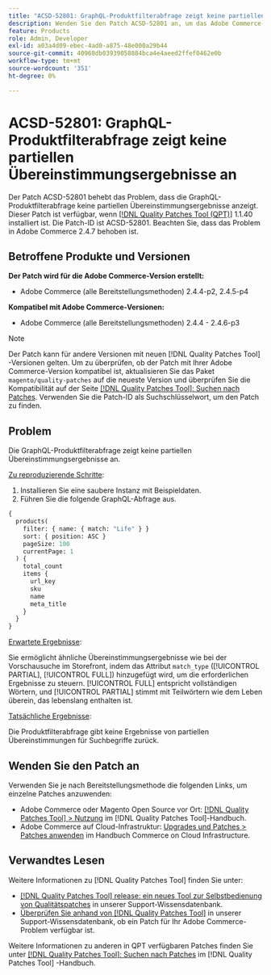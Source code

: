 ```yaml
---
title: "ACSD-52801: GraphQL-Produktfilterabfrage zeigt keine partiellen Übereinstimmungsergebnisse an"
description: Wenden Sie den Patch ACSD-52801 an, um das Adobe Commerce-Problem zu beheben, bei dem die GraphQL-Produktfilterabfrage keine partiellen Übereinstimmungsergebnisse anzeigt.
feature: Products
role: Admin, Developer
exl-id: a03a4d09-ebec-4ad0-a875-48e000a29b44
source-git-commit: 40968db03939058884bca4e4aeed2ffef0462e0b
workflow-type: tm+mt
source-wordcount: '351'
ht-degree: 0%

---
```


# ACSD-52801: GraphQL-Produktfilterabfrage zeigt keine partiellen Übereinstimmungsergebnisse an

Der Patch ACSD-52801 behebt das Problem, dass die GraphQL-Produktfilterabfrage keine partiellen Übereinstimmungsergebnisse anzeigt. Dieser Patch ist verfügbar, wenn [[!DNL Quality Patches Tool (QPT)]](/help/announcements/adobe-commerce-announcements/magento-quality-patches-released-new-tool-to-self-serve-quality-patches.md) 1.1.40 installiert ist. Die Patch-ID ist ACSD-52801. Beachten Sie, dass das Problem in Adobe Commerce 2.4.7 behoben ist.

## Betroffene Produkte und Versionen

**Der Patch wird für die Adobe Commerce-Version erstellt:**

* Adobe Commerce (alle Bereitstellungsmethoden) 2.4.4-p2, 2.4.5-p4

**Kompatibel mit Adobe Commerce-Versionen:**

* Adobe Commerce (alle Bereitstellungsmethoden) 2.4.4 - 2.4.6-p3

>[!NOTE]
>
>Der Patch kann für andere Versionen mit neuen [!DNL Quality Patches Tool] -Versionen gelten. Um zu überprüfen, ob der Patch mit Ihrer Adobe Commerce-Version kompatibel ist, aktualisieren Sie das Paket `magento/quality-patches` auf die neueste Version und überprüfen Sie die Kompatibilität auf der Seite [[!DNL Quality Patches Tool]: Suchen nach Patches](https://experienceleague.adobe.com/tools/commerce-quality-patches/index.html). Verwenden Sie die Patch-ID als Suchschlüsselwort, um den Patch zu finden.

## Problem

Die GraphQL-Produktfilterabfrage zeigt keine partiellen Übereinstimmungsergebnisse an.

<u>Zu reproduzierende Schritte</u>:

1. Installieren Sie eine saubere Instanz mit Beispieldaten.
1. Führen Sie die folgende GraphQL-Abfrage aus.

```GraphQL
{
  products(
    filter: { name: { match: "Life" } }
    sort: { position: ASC }
    pageSize: 100
    currentPage: 1
  ) {
    total_count
    items {
      url_key
      sku
      name
      meta_title
    }
  }
}
```

<u>Erwartete Ergebnisse</u>:

Sie ermöglicht ähnliche Übereinstimmungsergebnisse wie bei der Vorschausuche im Storefront, indem das Attribut `match_type` ([!UICONTROL PARTIAL], [!UICONTROL FULL]) hinzugefügt wird, um die erforderlichen Ergebnisse zu steuern. [!UICONTROL FULL] entspricht vollständigen Wörtern, und [!UICONTROL PARTIAL] stimmt mit Teilwörtern wie dem Leben überein, das lebenslang enthalten ist.

<u>Tatsächliche Ergebnisse</u>:

Die Produktfilterabfrage gibt keine Ergebnisse von partiellen Übereinstimmungen für Suchbegriffe zurück.

## Wenden Sie den Patch an

Verwenden Sie je nach Bereitstellungsmethode die folgenden Links, um einzelne Patches anzuwenden:

* Adobe Commerce oder Magento Open Source vor Ort: [[!DNL Quality Patches Tool] > Nutzung](https://experienceleague.adobe.com/docs/commerce-operations/tools/quality-patches-tool/usage.html) im [!DNL Quality Patches Tool]-Handbuch.
* Adobe Commerce auf Cloud-Infrastruktur: [Upgrades und Patches > Patches anwenden](https://experienceleague.adobe.com/docs/commerce-cloud-service/user-guide/develop/upgrade/apply-patches.html) im Handbuch Commerce on Cloud Infrastructure.

## Verwandtes Lesen

Weitere Informationen zu [!DNL Quality Patches Tool] finden Sie unter:

* [[!DNL Quality Patches Tool] release: ein neues Tool zur Selbstbedienung von Qualitätspatches](/help/announcements/adobe-commerce-announcements/magento-quality-patches-released-new-tool-to-self-serve-quality-patches.md) in unserer Support-Wissensdatenbank.
* [Überprüfen Sie anhand von  [!DNL Quality Patches Tool]](/help/support-tools/patches-available-in-qpt-tool/check-patch-for-magento-issue-with-magento-quality-patches.md) in unserer Support-Wissensdatenbank, ob ein Patch für Ihr Adobe Commerce-Problem verfügbar ist.

Weitere Informationen zu anderen in QPT verfügbaren Patches finden Sie unter [[!DNL Quality Patches Tool]: Suchen nach Patches](https://experienceleague.adobe.com/tools/commerce-quality-patches/index.html) im [!DNL Quality Patches Tool] -Handbuch.
